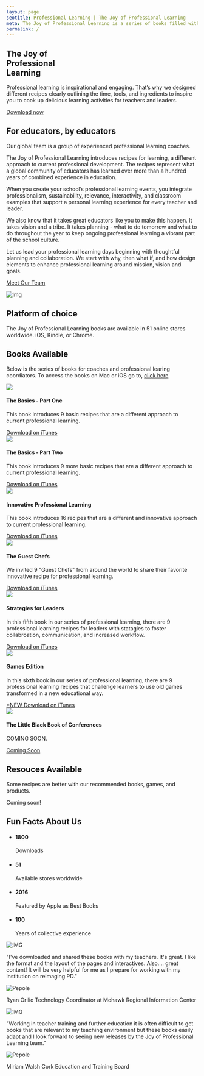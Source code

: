 ```yaml
---
layout: page
seotitle: Professional Learning | The Joy of Professional Learning
meta: The Joy of Professional Learning is a series of books filled with innovative ways or "recipes" to enhance professional learning experiences. 
permalink: /
---
```


<!-- Slider Start -->
<section id="slider">
  <div class="container">
    <div class="row">
      <div class="col-md-10 col-md-offset-2">
        <div class="block">
          <h1 class="animated fadeInUp"> The Joy of<br>Professional<br>Learning</h1>
          <p class="animated fadeInUp">Professional learning is inspirational and engaging. That’s why we designed different recipes clearly outlining the time, tools, and ingredients to inspire you to cook up delicious learning activities for teachers and leaders.</p>
          <p class="animated fadeInUp"><a href="https://itunes.apple.com/us/author/christine-klynen/id1155095017?mt=11">Download now</a></p>
        </div>
      </div>
    </div>
  </div>
</section>
<!-- Wrapper Start -->
<section id="intro">
  <div class="container">
    <div class="row">
      <div class="col-md-7 col-sm-12">
        <div class="block">
          <div class="section-title">
            <h2>For educators, by educators</h2>
            <p>Our global team is a  group of experienced professional learning coaches.</p>
          </div>
          <p>The Joy of Professional Learning introduces recipes for learning, a different approach to current professional development. The recipes represent what a global community of educators has learned over more than a hundred years of combined experience in education.</p>
          <p>When you create your school’s professional learning events, you integrate professionalism, sustainability, relevance, interactivity, and classroom examples that support a personal learning experience for every teacher and leader.</p>
          <p>We also know that it takes great educators like you to make this happen. It takes vision and a tribe. It takes planning - what to do tomorrow and what to do throughout the year to keep ongoing professional learning a vibrant part of the school culture.<p>Let us lead your professional learning days beginning with thoughtful planning and collaboration. We start with why, then what if, and how design elements to enhance professional learning around mission, vision and goals. <p> 
          </p>  
        </div>
        <p><a href="/about/">Meet Our Team</a></p>
      </div><!-- .col-md-7 close -->
      <div class="col-md-5 col-sm-12">
        <div class="block">
          <img src="img/Logo Guests.png" alt="Img">
        </div>
      </div><!-- .col-md-5 close -->
    </div>
  </div>
</section>

<section id="feature">
  <div class="container">
    <div class="row">
      <div class="col-md-6 col-md-offset-6">
        <h2>Platform of choice</h2>
        <p>The Joy of Professional Learning books are available in 51 online stores worldwide. iOS, Kindle, or Chrome. </p>
      </div>
    </div>
  </div>
</section>

<!-- Service Start -->
<section id="service">
  <div class="container">
    <div class="row">
      <div class="section-title">
        <h2>Books Available</h2>
        <p>Below is the series of books for coaches and professional learing coordiators. To access the books on Mac or iOS go to, <a href="https://itunes.apple.com/us/author/christine-klynen/id1155095017?mt=11">click here</a></p>
      </div>
    </div>
    <div class="row ">
      <div class="col-sm-6 col-md-3">
        <div class="service-item">
          <img src="img/joy-professional-learning-basics-v1.png" />
          <h4>The Basics - Part One</h4>
          <p>This book introduces 9 basic recipes that are a different approach to current professional learning.</p>
          <a class="btn btn-view-works" href="https://itunes.apple.com/us/book/the-joy-of-professional-learning-the-basics-part-one/id1164710031?mt=11">Download on iTunes</a>
        </div>
      </div>
      <div class="col-sm-6 col-md-3">
        <div class="service-item">
          <img src="img/joy-professional-learning-basics-v2.png" />
          <h4>The Basics - Part Two</h4>
          <p>This book introduces 9 more basic recipes that are a different approach to current professional learning.</p>
          <a class="btn btn-view-works" href="https://itunes.apple.com/us/book/the-joy-of-professional-learning-the-basics-part-two/id1175094462?mt=11">Download on iTunes</a>
        </div>
      </div>
      <div class="col-sm-6 col-md-3">
        <div class="service-item">
          <img src="img/joy-professional-learning-innovative.png" />
          <h4>Innovative Professional Learning</h4>
          <p>This book introduces 16 recipes that are a different and innovative approach to current professional learning.</p>
          <a class="btn btn-view-works" href="https://itunes.apple.com/us/book/the-joy-of-professional-learning/id1155093835?mt=11">Download on iTunes</a>
        </div>
      </div>
      <div class="col-sm-6 col-md-3">
        <div class="service-item">
          <img src="img/Cover Guest Chefs.png" />
          <h4>The Guest Chefs</h4>
          <p> We invited 9 "Guest Chefs" from around the world to share their favorite innovative recipe for professional learning. </p>
          <a class="btn btn-view-works" href="https://itunes.apple.com/us/book/the-joy-of-professional-learning-the-guest-chefs/id1215839734?mt=11">Download on iTunes</a>
        </div>
      </div>
    </div>
    <div class="row">
      <div class="col-sm-6 col-md-3">
        <div class="service-item">
          <img src="img/Cover Leadership.png" />
          <h4>Strategies for Leaders</h4>
          <p>In this fifth book in our series of professional learning, there are 9 professional learning recipes for leaders with statagies to foster collabroation, communication, and increased workflow.</p>
          <a class="btn btn-view-works" href="https://itunes.apple.com/us/book/the-joy-of-professional-learning-strategies-for-leaders/id1235488390?mt=11">Download on iTunes</a>
        </div>
      </div>
      <div class="col-sm-6 col-md-3">
        <div class="service-item">
          <img src="img/Cover Games.png" />
          <h4>Games Edition</h4>
          <p>In this sixth book in our series of professional learning, there are 9 professional learning recipes that challenge learners to use old games transformed in a new educational way.</p>
          <a class="btn btn-view-works" href="https://itun.es/us/ytQqkb.l"> *NEW Download on iTunes</a>
        </div>
      </div>
      <div class="col-sm-6 col-md-3">
        <div class="service-item">
          <img src="img/joy-professional-learning-confrences.png" />
          <h4>The Little Black Book of Conferences</h4>
          <p>COMING SOON.</p>
          <a class="btn btn-view-works" href="https://itunes.apple.com/us/author/christine-klynen/id1155095017?mt=11">Coming Soon</a>
          </div>
        </div>
      </div>
    </div>
</section>

<!-- Call to action Start -->
<section id="call-to-action">
  <div class="container">
    <div class="row">
      <div class="col-md-12">
        <div class="block">
          <h2>Resouces Available</h2>
          <p>Some recipes are better with our recommended books, games, and products.</p>
          <p class="btn btn-default btn-call-to-action" href="/resouces/">Coming soon!</p>
        </div>
      </div>
    </div>
  </div>
</section>
<!-- Content Start -->
<section id="testimonial">
  <div class="container">
    <div class="row">
      <div class="section-title text-center">
        <h2>Fun Facts About Us</h2>
        <p></p>
      </div>
    </div>
    <div class="row">
      <div class="col-md-6">
        <div class="block">
          <ul class="counter-box clearfix">
            <li>
              <div class="block">
                <i class="ion-ios-glasses-outline"></i>
                <h4 class="counter">1800</h4>
                <span>Downloads</span>
              </div>
            </li>
            <li>
              <div class="block">
                <i class="ion-ios-chatboxes-outline"></i>
                <h4 class="counter">51</h4>
                <span>Available stores worldwide</span>
              </div>
            </li>
            <li>
              <div class="block">
                <i class="ion-ios-compose-outline"></i>
                <h4><span class="counter">2016</span></h4>
                <span>Featured by Apple as Best Books</span>
              </div>
            </li>
            <li>
              <div class="block">
                <i class="ion-ios-timer-outline"></i>
                <h4 class="counter">100</h4>
                <span>Years of collective experience</span>
              </div>
            </li>
          </ul>
        </div>
      </div>
      <div class="col-md-6">
        <div class="testimonial-carousel">
          <div id="testimonial-slider" class="owl-carousel">
            <div>
                <img src="img/cotation.png" alt="IMG">
                <p>"I've downloaded and shared these books with my teachers. It's great. I like the format and the layout of the pages and interactives. Also.... great content! It will be very helpful for me as I prepare for working with my institution on reimaging PD."</p>
                <div class="user">
                  <img src="img/item-img1.jpg" alt="Pepole">
                  <p><span>Ryan Orilio </span> Technology Coordinator at Mohawk Regional Information Center</p>
                </div>
            </div>
            <div>
              <img src="img/cotation.png" alt="IMG">
                <p>"Working in teacher training and further education it is often difficult to get books that are relevant to my teaching environment but these books easily adapt and I look forward to seeing new releases by the Joy of Professional Learning team."</p>
                <div class="user">
                  <img src="img/item-img2.jpg" alt="Pepole">
                  <p><span>Miriam Walsh</span> Cork Education and Training Board
</p>
                </div>
            </div>
          </div>
        </div>
      </div>
    </div>
  </div>
</section>
